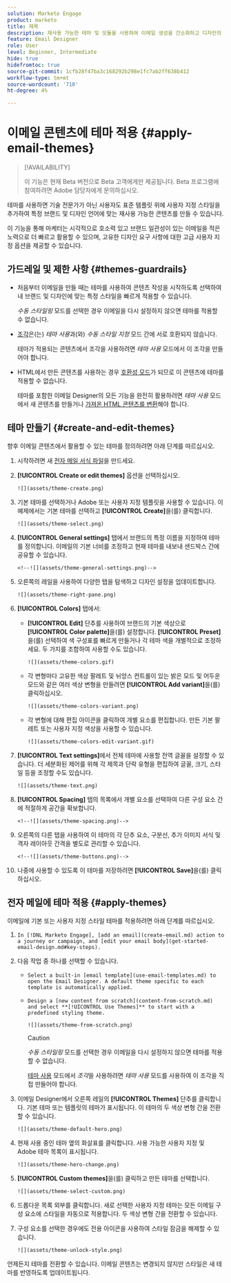 ```yaml
---
solution: Marketo Engage
product: marketo
title: 제목
description: 재사용 가능한 테마 및 모듈을 사용하여 이메일 생성을 간소화하고 디자인의 일관성과 효율성을 보장하는 방법을 알아봅니다.
feature: Email Designer
role: User
level: Beginner, Intermediate
hide: true
hidefromtoc: true
source-git-commit: 1cfb28f47ba3c168292b298e1fc7ab2ff638b412
workflow-type: tm+mt
source-wordcount: '710'
ht-degree: 4%

---
```


# 이메일 콘텐츠에 테마 적용 {#apply-email-themes}

>[!AVAILABILITY]
>
>이 기능은 현재 Beta 버전으로 Beta 고객에게만 제공됩니다. Beta 프로그램에 참여하려면 Adobe 담당자에게 문의하십시오.

테마를 사용하면 기술 전문가가 아닌 사용자도 표준 템플릿<!-- to achieve brand specific results--> 위에 사용자 지정 스타일을 추가하여 특정 브랜드 및 디자인 언어에 맞는 재사용 가능한 콘텐츠를 만들 수 있습니다.

이 기능을 통해 마케터는 시각적으로 호소력 있고 브랜드 일관성이 있는 이메일을 적은 노력으로 더 빠르고 활용할 수 있으며, 고유한 디자인 요구 사항에 대한 고급 사용자 지정 옵션을 제공할 수 있습니다.

<!--What is the Enhanced Email Authoring Experience?

This feature introduces two key components to simplify and enhance email creation:

* **Theme Management System**: A centralized system for creating, customizing, and applying reusable themes to emails. Themes ensure consistent styling across campaigns and eliminate the need for repetitive manual styling.

* **Modules**: Pre-designed, reusable content blocks that abstract common email elements (e.g., titles, descriptions, images, and links). Modules are built using customizable low-level components, offering flexibility while maintaining design standards.

Key Benefits:

- **Consistency**: Ensure all emails align with your brand's design guidelines.
- **Efficiency**: Save time by reusing themes and modules across campaigns.
- **Customization**: Add custom CSS and mobile-specific styles for advanced designs.
- **Scalability**: Eliminate repetitive styling tasks, enabling faster email creation.-->

## 가드레일 및 제한 사항 {#themes-guardrails}

* 처음부터 이메일을 만들 때는 테마를 사용하여 콘텐츠 작성을 시작하도록 선택하여 내 브랜드 및 디자인에 맞는 특정 스타일을 빠르게 적용할 수 있습니다.

  _수동 스타일링_ 모드를 선택한 경우 이메일을 다시 설정하지 않으면 테마를 적용할 수 없습니다.

* [조각](/help/marketo/product-docs/email-marketing/email-designer/fragments.md)은(는) _테마 사용_&#x200B;과(와) _수동 스타일 지정_ 모드 간에 서로 호환되지 않습니다.

  테마가 적용되는 콘텐츠에서 조각을 사용하려면 _테마 사용_ 모드에서 이 조각을 만들어야 합니다.

* HTML에서 만든 콘텐츠를 사용하는 경우 [호환성 모드](/help/marketo/product-docs/email-marketing/email-designer/email-authoring.md#import-html)가 되므로 이 콘텐츠에 테마를 적용할 수 없습니다.

  테마를 포함한 이메일 Designer의 모든 기능을 완전히 활용하려면 _테마 사용_ 모드에서 새 콘텐츠를 만들거나 [가져온 HTML 콘텐츠를 변환](/help/marketo/product-docs/email-marketing/email-designer/email-authoring.md#import-html)해야 합니다.

<!--If using a content created in Manual Styling mode or HTML, you cannot apply themes to this content. You must create a new content in Use Themes mode.

If you apply a theme to a content using a [fragment](../content-management/fragments.md) created in Manual Styling mode, the rendering may not be optimal.-->

## 테마 만들기 {#create-and-edit-themes}

향후 이메일 콘텐츠에서 활용할 수 있는 테마를 정의하려면 아래 단계를 따르십시오.

1. 시작하려면 새 [전자 메일 서식 파일](/help/marketo/product-docs/email-marketing/email-designer/email-template-authoring.md#create-an-email-template)을 만드세요.

1. **[!UICONTROL Create or edit themes]** 옵션을 선택하십시오.

   `![](assets/theme-create.png)`

1. 기본 테마를 선택하거나 Adobe 또는 사용자 지정 템플릿을 사용할 수 있습니다. 이 예제에서는 기본 테마를 선택하고 **[!UICONTROL Create]**&#x200B;을(를) 클릭합니다.

   `![](assets/theme-select.png)`

1. **[!UICONTROL General settings]** 탭에서 브랜드의 특정 이름을 지정하여 테마를 정의합니다. 이메일의 기본 너비를 조정하고 현재 테마를 내보내 샌드박스 간에 공유할 수 있습니다.

   `<!--![](assets/theme-general-settings.png)-->`

1. 오른쪽의 레일을 사용하여 다양한 탭을 탐색하고 디자인 설정을 업데이트합니다.

   `![](assets/theme-right-pane.png)`

1. **[!UICONTROL Colors]** 탭에서:

   * **[!UICONTROL Edit]** 단추를 사용하여 브랜드의 기본 색상으로 **[!UICONTROL Color palette]**&#x200B;을(를) 설정합니다. **[!UICONTROL Preset]**&#x200B;을(를) 선택하여 색 구성표를 빠르게 만들거나 각 테마 색을 개별적으로 조정하세요. 두 가지를 조합하여 사용할 수도 있습니다.

     `![](assets/theme-colors.gif)`

   * 각 변형마다 고유한 색상 팔레트 및 뉘앙스 컨트롤이 있는 밝은 모드 및 어두운 모드와 같은 여러 색상 변형을 만들려면 **[!UICONTROL Add variant]**&#x200B;을(를) 클릭하십시오.

     `![](assets/theme-colors-variant.png)`

   * 각 변형에 대해 편집 아이콘을 클릭하여 개별 요소를 편집합니다. 만든 기본 팔레트 또는 사용자 지정 색상을 사용할 수 있습니다.

     `![](assets/theme-colors-edit-variant.gif)`

1. **[!UICONTROL Text settings]**&#x200B;에서 전체 테마에 사용할 전역 글꼴을 설정할 수 있습니다. 더 세분화된 제어를 위해 각 제목과 단락 유형을 편집하여 글꼴, 크기, 스타일 등을 조정할 수도 있습니다.

   `![](assets/theme-text.png)`

1. **[!UICONTROL Spacing]** 탭의 목록에서 개별 요소를 선택하여 다른 구성 요소 간에 적절하게 공간을 확보합니다.

   `<!--![](assets/theme-spacing.png)-->`

1. 오른쪽의 다른 탭을 사용하여 이 테마의 각 단추 요소, 구분선, 추가 이미지 서식 및 격자 레이아웃 간격을 별도로 관리할 수 있습니다.

   `<!--![](assets/theme-buttons.png)-->`

1. 나중에 사용할 수 있도록 이 테마를 저장하려면 **[!UICONTROL Save]**&#x200B;을(를) 클릭하십시오.

## 전자 메일에 테마 적용 {#apply-themes}

이메일에 기본 또는 사용자 지정 스타일 테마를 적용하려면 아래 단계를 따르십시오.

1. `In [!DNL Marketo Engage], [add an email](create-email.md) action to a journey or campaign, and [edit your email body](get-started-email-design.md#key-steps).`

1. 다음 작업 중 하나를 선택할 수 있습니다.

   * `Select a built-in [email template](use-email-templates.md) to open the Email Designer. A default theme specific to each template is automatically applied.`

   * `Design a [new content from scratch](content-from-scratch.md) and select **[!UICONTROL Use Themes]** to start with a predefined styling theme.`

     `![](assets/theme-from-scratch.png)`

     >[!CAUTION]
     >
     >_수동 스타일링_ 모드를 선택한 경우 이메일을 다시 설정하지 않으면 테마를 적용할 수 없습니다.
     >
     >[테마 사용](/help/marketo/product-docs/email-marketing/email-designer/fragments.md) 모드에서 _조각_&#x200B;을 사용하려면 _테마 사용_ 모드를 사용하여 이 조각을 직접 만들어야 합니다.

1. 이메일 Designer에서 오른쪽 레일의 **[!UICONTROL Themes]** 단추를 클릭합니다. 기본 테마 또는 템플릿의 테마가 표시됩니다. 이 테마의 두 색상 변형 간을 전환할 수 있습니다.

   `![](assets/theme-default-hero.png)`

1. 현재 사용 중인 테마 옆의 화살표를 클릭합니다. 사용 가능한 사용자 지정 및 Adobe 테마 목록이 표시됩니다.

   `![](assets/theme-hero-change.png)`

1. **[!UICONTROL Custom themes]**&#x200B;을(를) 클릭하고 만든 테마를 선택합니다.

   `![](assets/theme-select-custom.png)`

1. 드롭다운 목록 외부를 클릭합니다. 새로 선택한 사용자 지정 테마는 모든 이메일 구성 요소에 스타일을 자동으로 적용합니다. 두 색상 변형 간을 전환할 수 있습니다.

1. 구성 요소를 선택한 경우에도 전용 아이콘을 사용하여 스타일 잠금을 해제할 수 있습니다.

   `![](assets/theme-unlock-style.png)`

언제든지 테마를 전환할 수 있습니다. 이메일 콘텐츠는 변경되지 않지만 스타일은 새 테마를 반영하도록 업데이트됩니다.

<!--
>[!NOTE]
> - Themes apply styles globally. Ensure your theme is finalized before applying it to multiple emails.
> - Switching themes may override custom styles applied to individual components.

>[!CAUTION]
> - When using fragments, the email's theme will override the fragment's styles. A warning will be displayed in the editor if there is a conflict.

## Example Use Cases {#example-use-cases}

### 1. Creating a New Theme
- A marketer creates a theme with their brand's colors, fonts, and button styles.
- The theme is saved and reused across multiple email campaigns.

### 2. Switching Themes
- A marketer applies a holiday-themed design to an existing email by switching to a pre-designed holiday theme.-->
